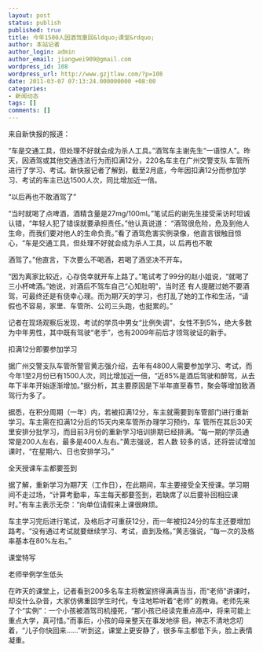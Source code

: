 ```yaml
---
layout: post
status: publish
published: true
title: 今年1500人因酒驾重回&ldquo;课堂&rdquo;
author: 本站记者
author_login: admin
author_email: jiangwei909@gmail.com
wordpress_id: 108
wordpress_url: http://www.gzjtlaw.com/?p=108
date: 2011-03-07 07:13:24.000000000 +08:00
categories:
- 新闻动态
tags: []
comments: []
---
```

来自新快报的报道：

&ldquo;车是交通工具，但处理不好就会成为杀人工具。&rdquo;酒驾车主谢先生&ldquo;一语惊人&rdquo;。昨天，因酒驾或其他交通违法行为而扣满12分，220名车主在广州交警支队 车管所进行了学习、考试。新快报记者了解到，截至2月底，今年因扣满12分而参加学习、考试的车主已达1500人次，同比增加近一倍。

&ldquo;以后再也不敢酒驾了&rdquo;

&ldquo;当时就喝了点啤酒，酒精含量是27mg&#47;100ml。&rdquo;笔试后的谢先生接受采访时坦诚认错，&ldquo;年轻人犯了错误就要承担责任。&rdquo;他认真说道： &ldquo;酒驾很危险，危及到他人生命，而我们要对他人的生命负责。&rdquo;看了酒驾危害实例录像，他直言很触目惊心，&ldquo;车是交通工具，但处理不好就会成为杀人工具，以 后再也不敢

酒驾了。&rdquo;他直言，下次要么不喝酒，若喝了酒坚决不开车。

&ldquo;因为离家比较近，心存侥幸就开车上路了。&rdquo;笔试考了99分的赵小姐说，&ldquo;就喝了三小杯啤酒。&rdquo;她说，对酒后不驾车自己&ldquo;心知肚明&rdquo;，当时还 有人提醒过她不要酒驾，可最终还是有侥幸心理。而为期7天的学习，也打乱了她的工作和生活，&ldquo;请假也不容易，家里、车管所、公司三头跑，也挺累的。&rdquo;

记者在现场观察后发现，考试的学员中男女&ldquo;比例失调&rdquo;，女性不到5%，绝大多数为中年男性，其中既有驾驶&ldquo;老手&rdquo;，也有2009年前后才领驾驶证的新手。

扣满12分即要参加学习

据广州交警支队车管所警官黄志强介绍，去年有4800人需要参加学习、考试，而今年1至2月份已有1500人次，同比增加近一倍，&ldquo;近85%是酒后驾驶和醉驾，从去年下半年开始逐渐增加。&rdquo;据分析，其主要原因是下半年直至春节，聚会等增加致酒驾行为多了。

据悉，在积分周期（一年）内，若被扣满12分，车主就需要到车管部门进行重新学习。车主需在扣满12分后的15天内来车管所办理学习预约，车 管所在其后30天里安排分批学习，而目前3月份的重新学习培训排期已经排满。&ldquo;每一期的学员通常是200人左右，最多是400人左右。&rdquo;黄志强说，若人数 较多的话，还将尝试增加课时，&ldquo;在星期六、日也安排学习。&rdquo;

全天授课车主都要签到

据了解，重新学习为期7天（工作日），在此期间，车主要接受全天授课。学习期间不走过场，&ldquo;计算考勤率，车主每天都要签到，若缺席了以后要补回相应课时。&rdquo;有车主表示无奈：&ldquo;向单位请假来上课很麻烦。


车主学习完后进行笔试，及格后才可重获12分，而一年被扣24分的车主还要增加路考。&ldquo;没有通过考试就要继续学习、考试，直到及格。&rdquo;黄志强说，&ldquo;每一次的及格率基本在80%左右。&rdquo;

课堂特写

老师举例学生低头

在昨天的课堂上，记者看到200多名车主将教室挤得满满当当，而&ldquo;老师&rdquo;讲课时，却没什么杂音，大家仿佛重回学生时代，专注地聆听着&ldquo;老师&rdquo; 的教诲。老师先来了个&ldquo;实例&rdquo;：一个小孩被酒驾司机撞死，&ldquo;那小孩已经读完重点高中，将来可能上重点大学，真可惜。&rdquo;而事后，小孩的母亲整天在事发地徘 徊，神志不清地念叨着，&ldquo;儿子你快回来&hellip;&hellip;&rdquo;听到这，课堂上更安静了，很多车主都低下头，脸上表情凝重。
